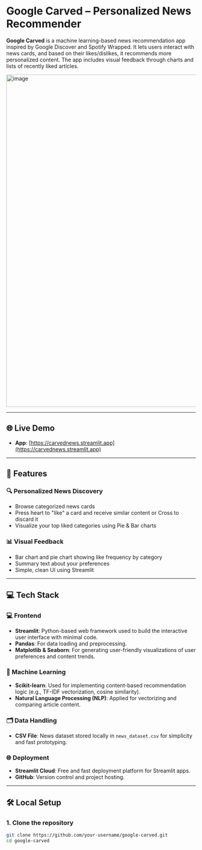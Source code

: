 # Google Carved – Personalized News Recommender

**Google Carved** is a machine learning-based news recommendation app inspired by Google Discover and Spotify Wrapped. It lets users interact with news cards, and based on their likes/dislikes, it recommends more personalized content. The app includes visual feedback through charts and lists of recently liked articles.

<img width="1920" height="884" alt="image" src="https://github.com/user-attachments/assets/c7bcd106-b0fe-4c5b-85b0-6b407297a8e9" />

---

## 🌐 Live Demo

- **App**: [https://carvednews.streamlit.app](https://carvednews.streamlit.app)

---

## 🧠 Features

### 🔍 Personalized News Discovery
- Browse categorized news cards
- Press heart to "like" a card and receive similar content or Cross to discard it
- Visualize your top liked categories using Pie & Bar charts

### 📊 Visual Feedback
- Bar chart and pie chart showing like frequency by category
- Summary text about your preferences
- Simple, clean UI using Streamlit

---

## 💻 Tech Stack

### 💻 Frontend
- **Streamlit**: Python-based web framework used to build the interactive user interface with minimal code.
- **Pandas**: For data loading and preprocessing.
- **Matplotlib & Seaborn**: For generating user-friendly visualizations of user preferences and content trends.

### 🧠 Machine Learning
- **Scikit-learn**: Used for implementing content-based recommendation logic (e.g., TF-IDF vectorization, cosine similarity).
- **Natural Language Processing (NLP)**: Applied for vectorizing and comparing article content.

### 🗂️ Data Handling
- **CSV File**: News dataset stored locally in `news_dataset.csv` for simplicity and fast prototyping.

### 🌐 Deployment
- **Streamlit Cloud**: Free and fast deployment platform for Streamlit apps.
- **GitHub**: Version control and project hosting.

---

## 🛠️ Local Setup

### 1. Clone the repository

```bash
git clone https://github.com/your-username/google-carved.git
cd google-carved
